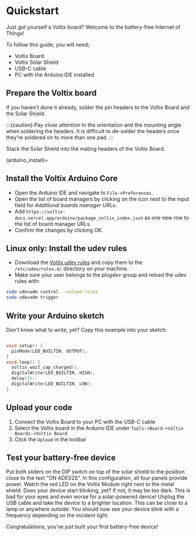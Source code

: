 # Quickstart

Just got yourself a Voltix board? Welcome to the battery-free Internet of Things!

To follow this guide, you will need;

 - Voltix Board
 - Voltix Solar Shield
 - USB-C cable
 - PC with the Arduino IDE installed

## Prepare the Voltix board

If you haven't done it already, solder the pin headers to the Voltix Board and the Solar Shield.

:::{caution}
  Pay close attention to the orientation and the mounting angle when soldering the headers. It is difficult to de-solder the headers once they're soldered on to more than one pad.
:::

Stack the Solar Shield into the mating headers of the Voltix Board.

(arduino_install)=
## Install the Voltix Arduino Core

 - Open the Arduino IDE and navigate to `File->Preferences`.
 - Open the list of board managers by clicking on the icon next to the input field for *Additional boards manager URLs*.
 - Add `https://voltix-docs.vercel.app/arduino/package_voltix_index.json` as one new row to the list of board manager URLs.
 - Confirm the changes by clicking OK.

## Linux only: Install the udev rules

 - Download the [Voltix udev rules](https://github.com/VoltixTeam/Voltix_ProbeSoftware/blob/main/52-voltix.rules) and copy them to the `/etc/udev/rules.d/` directory on your machine.
 - Make sure your user belongs to the *plugdev* group and reload the udev rules with:

```bash
sudo udevadm control --reload-rules
sudo udevadm trigger
```

## Write your Arduino sketch

Don't know what to write, yet? Copy this example into your sketch:

```C

void setup() {
  pinMode(LED_BUILTIN, OUTPUT);
}
void loop() {
  voltix_wait_cap_charged();
  digitalWrite(LED_BUILTIN, HIGH);
  delay(1);
  digitalWrite(LED_BUILTIN, LOW);
}

```

## Upload your code

1. Connect the Voltix Board to your PC with the USB-C cable
2. Select the Voltix board in the Arduino IDE under `Tools->Board->Voltix Boards->Voltix Board`
3. Click the `Upload` in the toolbar

## Test your battery-free device

Put both sliders on the DIP switch on top of the solar shield to the position close to the text "ON ADE02S". In this configuration, all four panels provide power. Watch the red LED on the Voltix Module right next to the metal shield. Does your device start blinking, yet? If not, it may be too dark. This is bad for your eyes and even worse for a solar-powered device! Unplug the USB cable and take the device to a brighter location. This can be close to a lamp or anywhere outside. You should now see your device blink with a frequency depending on the incident light.

Congratulations, you've just built your first battery-free device!
